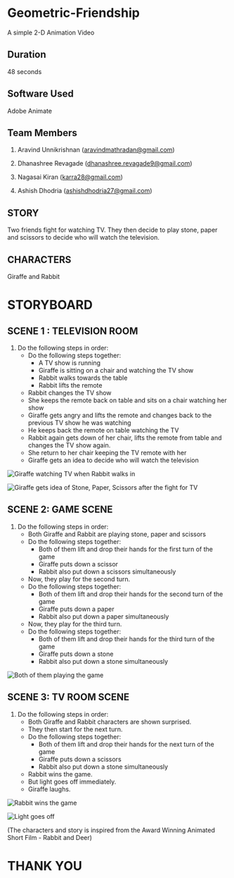 # Geometric-Friendship
A simple 2-D Animation Video 

Duration
--
48 seconds

Software Used 
--
Adobe Animate

Team Members
--
1) Aravind Unnikrishnan
   (aravindmathradan@gmail.com)
   
2) Dhanashree Revagade
    (dhanashree.revagade9@gmail.com)
    
3) Nagasai Kiran
     (karra28@gmail.com)
     
4) Ashish Dhodria
      (ashishdhodria27@gmail.com)


STORY 
--
Two friends fight for watching TV. They then decide to play stone, paper and scissors to decide who will watch the television.


CHARACTERS 
--
Giraffe and Rabbit

STORYBOARD
===
SCENE 1 : TELEVISION ROOM
---
1. Do the following steps in order:
   - Do the following steps together:
      - A TV show is running
      - Giraffe is sitting on a chair and watching the TV show
      - Rabbit walks towards the table
      - Rabbit lifts the remote
   - Rabbit changes the TV show
   - She keeps the remote back on table and sits on a chair watching her show
   - Giraffe gets angry and lifts the remote and changes back to the previous TV  show he was watching
   - He keeps back the remote on table  watching the TV
   - Rabbit again gets down of her chair, lifts the remote from table and changes the TV show again.
   - She return to her chair keeping the TV remote with her
   - Giraffe gets an idea to decide who will watch the television
   
![Giraffe watching TV when Rabbit walks in](Image1.png)

![Giraffe gets idea of Stone, Paper, Scissors after the fight for TV](Image2.png)
   
SCENE 2: GAME SCENE
---
1. Do the following steps in order:	
   - Both Giraffe and Rabbit are playing stone, paper and scissors
   - Do the following steps together:
      - Both of them lift and drop their hands for the first turn of the game
      - Giraffe puts down a scissor
      - Rabbit also put down a scissors simultaneously
   - Now, they play for the second turn.
   - Do the following steps together:
      - Both of them lift and drop their hands for the second turn of the game
      - Giraffe puts down a paper
      - Rabbit also put down a paper simultaneously
   - Now, they play for the third turn.
   - Do the following steps together:
      - Both of them lift and drop their hands for the third turn of the game
      - Giraffe puts down a stone
      - Rabbit also put down a stone simultaneously

![Both of them playing the game](Image3.png)

SCENE 3: TV ROOM SCENE
---
1. Do the following steps in order:	
   - Both Giraffe and Rabbit characters are shown surprised. 
   - They then start for the next turn. 
   - Do the following steps together:
      - Both of them lift and drop their hands for the next turn of the game
      - Giraffe puts down a scissors
      - Rabbit also put down a stone simultaneously
   - Rabbit wins the game.
   - But light goes off immediately.
   - Giraffe laughs.

![Rabbit wins the game](Image4.png)

![Light goes off](Image5.png)


(The characters and story is inspired from the Award Winning Animated Short Film - Rabbit and Deer)

THANK YOU
===





